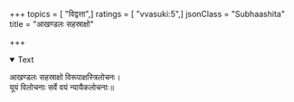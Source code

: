 +++
topics = [ "विद्वत्ता",]
ratings = [ "vvasuki:5",]
jsonClass = "Subhaashita"
title = "आखण्डलः सहस्राक्षो"

+++

<details open><summary>Text</summary>

आखण्डलः सहस्राक्षो विरूपाक्षस्त्रिलोचनः।  
यूयं विलोचनाः सर्वे वयं न्यायैकलोचनाः॥
</details>
